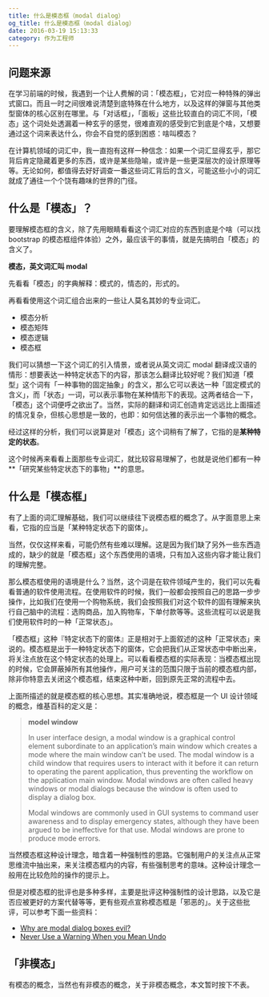 ```yaml
---
title: 什么是模态框（modal dialog）
og_title: 什么是模态框（modal dialog）
date: 2016-03-19 15:13:33
category: 作为工程师
---
```

## 问题来源
在学习前端的时候，我遇到一个让人费解的词：「模态框」，它对应一种特殊的弹出式窗口。而且一时之间很难说清楚到底特殊在什么地方，以及这样的弹窗与其他类型窗体的核心区别在哪里。与「对话框」，「面板」这些比较直白的词汇不同，「模态」这个词处处透漏着一种玄乎的感觉，很难直观的感受到它到底是个啥，又想要通过这个词来表达什么，你会不自觉的感到困惑：啥叫模态？

在计算机领域的词汇中，我一直抱有这样一种信念：如果一个词汇显得玄乎，那它背后肯定隐藏着更多的东西，或许是某些隐喻，或许是一些更深层次的设计原理等等。无论如何，都值得去好好调查一番这些词汇背后的含义，可能这些小小的词汇就成了通往一个个饶有趣味的世界的门径。

## 什么是「模态」？
要理解模态框的含义，除了先用眼睛看看这个词汇对应的东西到底是个啥（可以找 bootstrap 的模态框组件体验）之外，最应该干的事情，就是先搞明白「模态」的含义了。

**模态，英文词汇叫 modal**

先看看「模态」的字典解释：模式的，情态的，形式的。

再看看使用这个词汇组合出来的一些让人莫名其妙的专业词汇。

* 模态分析
* 模态矩阵
* 模态逻辑
* 模态框

我们可以猜想一下这个词汇的引入情景，或者说从英文词汇 modal 翻译成汉语的情形：想要表达一种特定状态下的内容，那该怎么翻译比较好呢？我们知道「模型」这个词有「一种事物的固定抽象」的含义，那么它可以表达一种「固定模式的含义」，而「状态」一词，可以表示事物在某种情形下的表现。这两者结合一下，「模态」这个词便呼之欲出了。当然，实际的翻译和词汇创造肯定远远比上面描述的情况复杂，但核心思想是一致的，也即：如何信达雅的表示出一个事物的概念。

经过这样的分析，我们可以说算是对「模态」这个词稍有了解了，它指的是**某种特定的状态**。

这个时候再来看看上面那些专业词汇，就比较容易理解了，也就是说他们都有一种**「研究某些特定状态下的事物」**的意思。

## 什么是「模态框」
有了上面的词汇理解基础，我们可以继续往下说模态框的概念了。从字面意思上来看，它指的应当是「某种特定状态下的窗体」。

当然，仅仅这样来看，可能仍然有些难以理解。这是因为我们缺了另外一些东西造成的，缺少的就是「模态框」这个东西使用的语境，只有加入这些内容才能让我们的理解完整。

那么模态框使用的语境是什么？当然，这个词是在软件领域产生的，我们可以先看看普通的软件使用流程。在使用软件的时候，我们一般都会按照自己的思路一步步操作，比如我们在使用一个购物系统，我们会按照我们对这个软件的固有理解来执行自己脑中的流程：选购商品，加入购物车，下单付款等等。这些流程可以说是我们使用软件时的一种「正常状态」。

「模态框」这种『特定状态下的窗体』正是相对于上面叙述的这种「正常状态」来说的。模态框是出于一种特定状态下的窗体，它会把我们从正常状态中中断出来，将关注点放在这个特定状态的处理上。可以看看模态框的实际表现：当模态框出现的时候，它会屏蔽掉所有其他操作，用户可关注的范围只限于当前的模态框内部，除非你特意去关闭这个模态框，结束这种中断，回到原先正常的流程中去。

上面所描述的就是模态框的核心思想。其实准确地说，模态框是一个 UI 设计领域的概念，维基百科的定义是：

> **model window**
> 
> In user interface design, a modal window is a graphical control element subordinate to an application’s main window which creates a mode where the main window can’t be used. The modal window is a child window that requires users to interact with it before it can return to operating the parent application, thus preventing the workflow on the application main window. Modal windows are often called heavy windows or modal dialogs because the window is often used to display a dialog box.
> 
> Modal windows are commonly used in GUI systems to command user awareness and to display emergency states, although they have been argued to be ineffective for that use. Modal windows are prone to produce mode errors.

当然模态框这种设计理念，暗含着一种强制性的思路。它强制用户的关注点从正常思维流中抽出来，来关注模态框内的内容，有些强制思考的意味。这种设计理念一般用在比较危险的操作的提示上。

但是对模态框的批评也是多种多样，主要是批评这种强制性的设计思路，以及它是否应被更好的方案代替等等，更有些观点宣称模态框是「邪恶的」。关于这些批评，可以参考下面一些资料：

* [Why are modal dialog boxes evil?](https://stackoverflow.com/questions/361493/why-are-modal-dialog-boxes-evil)
* [Never Use a Warning When you Mean Undo](https://alistapart.com/article/neveruseawarning/)

## 「非模态」
有模态的概念，当然也有非模态的概念，关于非模态概念，本文暂时按下不表。